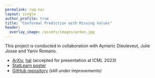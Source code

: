```yaml
---
permalink: /uq-na/
layout: single
author_profile: true
title: "Conformal Prediction with Missing Values"
header:
  overlay_image: /assets/images/ardon.jpg
---
```


This project is conducted in collaboration with Aymeric Dieuleveut, Julie Josse and Yaniv Romano.

- [ArXiv](https://arxiv.org/abs/2306.02732), [hal](https://hal.science/hal-03896384) (accepted for presentation at ICML 2023)
- [StatLearn poster](http://mzaffran.github.io/assets/files/Posters/cp_na_statlearn_poster.pdf)
- [GitHub repository](https://github.com/mzaffran/ConformalPredictionMissingValues) _(still under improvements)_
